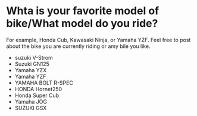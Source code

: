 # Whta is your favorite model of bike/What model do you ride?

For example, Honda Cub, Kawasaki Ninja, or Yamaha YZF.
Feel free to post about the bike you are currently riding or amy bile you like.

- suzuki V-Strom
- Suzuki GN125
- Yamaha YZX
- Yamaha YZF
- YAMAHA BOLT R-SPEC
- HONDA Hornet250
- Honda Super Cub
- Yamaha JOG
- SUZUKI GSX